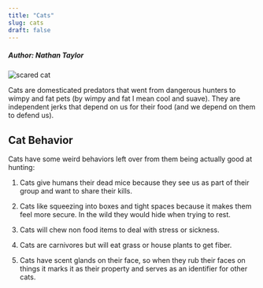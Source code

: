 ```yaml
---
title: "Cats"
slug: cats
draft: false
---
```


##### Author: Nathan Taylor  

![scared cat](https://i.ytimg.com/vi/4ptZPi9e2Ko/maxresdefault.jpg "Cat Scared of Being Touched")

Cats are domesticated predators that went from dangerous hunters to wimpy and fat pets (by wimpy and fat I mean cool and suave). They are independent jerks that depend on us for their food (and we depend on them to defend us).



## Cat Behavior

Cats have some weird behaviors left over from them being actually good at hunting:

1. Cats give humans their dead mice because they see us as part of their group and want to share their kills.

2. Cats like squeezing into boxes and tight spaces because it makes them feel more secure. In the wild they would hide when trying to rest.

3. Cats will chew non food items to deal with stress or sickness.

4. Cats are carnivores but will eat grass or house plants to get fiber.

5. Cats have scent glands on their face, so when they rub their faces on things it marks it as their property and serves as an identifier for other cats.
